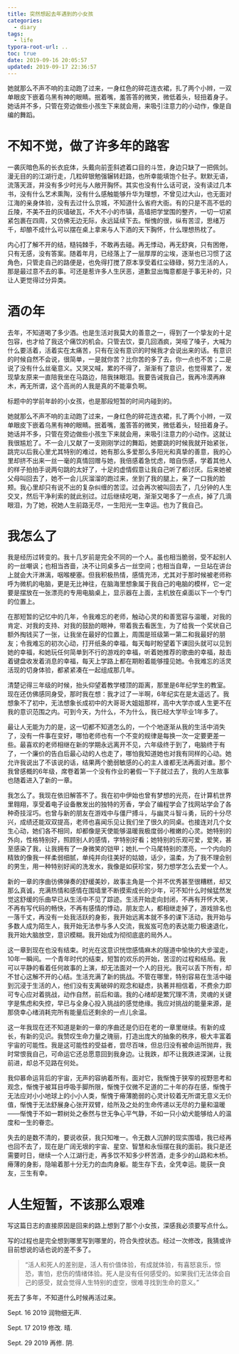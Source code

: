 ```yaml
---
title: 突然想起去年遇到的小女孩
categories:
  - diary
tags:
  - life
typora-root-url: ..
toc: true
date: 2019-09-16 20:05:57
updated: 2019-09-17 22:36:57
---
```


她就那么不声不响的主动跑了过来，一身红色的碎花连衣裙，扎了两个小辫，一双单眼皮下嵌着乌黑有神的眼睛。抿着嘴，羞答答的微笑，微低着头，轻扭着身子。她话并不多，只管在旁边做些小孩生下来就会用，来吸引注意力的小动作，像是自编的舞蹈。

<!--more-->



# 不知不觉，做了许多年的路客

一袭灰暗色系的长衣庇体，头戴向前歪斜遮着口目的斗笠，身边只缺了一把佩剑。漫无目的的江湖行走，几粒碎银勉强辗转赶路，也所幸能填饱个肚子。默默无语，流落天涯，并没有多少时光与人敞开胸怀。其实也没有什么话可说，没有读过几本书，没有什么艺术熏陶，没有什么感触能够升华为理想，不曾见过大山，也无面对江海的亲身体验，没有去过什么京城，不知道什么省府大衙。有的只是不高不低的丘陵，不美不丑的灰墙破瓦，不大不小的市镇，高墙把学堂围的整齐，一切一切紧紧包裹在四周，又仿佛无边无际，永远延续下去。惭愧的很，纵有苦涩，思绪万千，却酿不成什么可以摆在桌上拿来与人下酒的天下胸怀，什么理想热枕了。

内心打了解不开的结，糙钝棘手，不敢再去碰。再无悸动，再无舒爽，只有困倦，只有无感，没有答案。随着年月，已经落上了一层厚厚的尘埃，逐渐也已习惯了这角色，只管走自己的路便是，也免得打搅了原本享受着红尘碌碌，努力生活的人，那是最过意不去的事。可还是惹许多人生厌恶，道歉显出悔意都是于事无补的，只让人更觉得过分异类。

# 酒の年

去年，不知道喝了多少酒。也是生活对我莫大的善意之一，得到了一个挚友的十足包容，也才给了我这个痛饮的机会。只管去饮，耍几回酒疯，哭哑了嗓子，大喊为什么要活着，活着实在太痛苦，只有在没有意识的时候我才会说出来的话。有意识的时候自然不会说，很简单，一是就你苦？比你苦的多了去，你一点也不苦；二是说了没有什么丝毫意义。又哭又喊，累的不得了，渐渐有了意识，也觉得累了，发现挚友原来一直陪我坐在马路边，陪我抹眼泪。我要告诫我自己，我再冷漠再麻木，再无所谓，这个高尚的人我是真的不能辜负啊。

标题中的学前年龄的小女孩，也是那段短暂的时间内碰到的。

她就那么不声不响的主动跑了过来，一身红色的碎花连衣裙，扎了两个小辫，一双单眼皮下嵌着乌黑有神的眼睛。抿着嘴，羞答答的微笑，微低着头，轻扭着身子。她话并不多，只管在旁边做些小孩生下来就会用，来吸引注意力的小动作。这就让我很尴尬了。不一会儿又献了一支刚刚学过的舞蹈，她要跳的时候我就开始紧张，跳完以后我心里尤其特别的难过，她有那么多爱那么多阳光和真挚的善意，我的心里却挤不出来一丝一毫的真情回赠与她，我倍感着急忧虑，暗自伤感，学着其他人的样子拍拍手说两句跳的太好了，十足的虚情假意让我自己听了都讨厌。后来她被父母叫回去了，她不一会儿灰溜溜的跑过来，坐到了我的腿上，亲了一口我的脸颊。我心里却只有说不出的复杂纠缠的苦涩。过会再次被叫回去了，几分钟的人生交叉，然后干净利索的就此别过。过后继续吃喝，渐渐又喝多了一点点，掉了几滴眼泪，为了她，祝她人生前路无尽，一生阳光一生幸运。也为了我自己。

# 我怎么了

我是经历过转变的。我十几岁前是完全不同的一个人。虽也相当脆弱，受不起别人的一丝嘲讽；也相当吝啬，决不让同桌多占一丝空间；也相当自卑，一旦站在讲台上就会大汗淋漓，咽喉梗塞。但我积极热情，感情充沛，尤其对于那时候被老师称呼为微机的电脑，更是无比神往，在脑海里想象属于我自己的电脑的模样，它一定要是摆放在一张漂亮的专用电脑桌上，显示器在上面，主机放在桌面以下一个专门的位置上。

在那短暂的记忆中的几年，令我难忘的老师，触动心灵的和善宽容与温暖，对我的肯定、对我的支持、对我的鼓励的眼神，带着我去看医生，为了给我一个奖状自己额外掏钱买了一张，让我坐在最好的位置上，周围是班级第一第二和我最好的朋友；令我难忘的初次心动，打开纸条的幸福，每天每时盼望着下课回头就可以见到她的幸福，和她玩任何简单到不行的游戏的幸福，听着她推荐的歌曲的幸福，敲击着键盘收发着消息的幸福，每天上学路上都在期盼着能够撞见她。令我难忘的活灵活现的切身体验，都紧紧凑在一起组成那几年。

清楚记得三年级的时候，抬头仰望着教学楼顶的距离，那里是6年纪学生的教室。现在还仿佛感同身受，那时我在想：我才过了一半啊，6年纪实在是太遥远了。我想象不了初中，无法想象长成初中的大哥哥大姐姐那样，高中大学亦或人生更不在我的意识范围之内。可到今天，为什么，不为什么，我已经大学毕业1年多了。

最让人无能为力的是，这一切都不知道怎么的，一个个地逐渐从我的生活中消失了，没有一件事在变好，哪怕老师也有一个不变的规律是每换一次一定要更差一些。最喜欢的老师相继在新的学期永远离开不见，六年级终于到了，电脑终于有了，一个廉价的告白后最心动的人也走了，哪怕我知道她也对我有同样的心动。她允许我说出了不该说的话，结果两个脆弱敏感的心的主人谁都无法再面对谁。那个我曾感概的6年级，席卷着第一个没有作业的暑假一下子就过去了，我的人生故事也随着进入了新的一章。

我怎么了。我现在依旧解答不了。我在初中伊始也曾有梦想的光亮，在计算机世界里翱翔，享受着电子设备散发出的独特的芳香，学会了编程学会了找网站学会了各种奇技淫巧。也曾与新的朋友在游戏中与僵尸搏斗，与幽灵斗智斗勇，玩的十分尽兴，成绩还能双双提高，老师也喜闻乐见让我们坐了很久的同桌。也接连对几个女生心动，她们各不相同，却都像是天使能够温暖我极度弱小稚嫩的心灵。她特别的外向，性格特别好，照顾别人的感情，字特别好看；她特别的乐观可爱，爱笑，甚至感染了我，让我拥有了一身微笑的铠甲；她扎一个马尾特别的漂亮，一个内向的精致的像我一样柔弱细腻，单纯并向往美好的姑娘，话少，温柔，为了我不理会别的男生，用一种特别好闻的洗发水，我像是如获珍宝，努力想学怎么去爱一个人。

新的一章的序曲彷佛弹奏的舒缓美妙，故事主角是一个并不优秀甚至很糟糕，却又那么真诚，充满热情和感情在围墙里不断摸索成长的少年，可不知什么时候猛然发觉这舒缓的乐曲早已从生活中不见了踪迹。生活开始走向封闭，不再有开怀大笑，不再有写代码的畅快，不再有感情的悸动，朋友恋人，都相继走掉了，游戏排名也一落千丈，再没有一处我活跃的身影，我开始远离本就不多的课下活动，我开始与多数人成为陌生人，我开始无法参与多人交流，我岌岌可危的表达能力极速退化，我开始大脑放空，意识模糊。我开始成为彻彻底底的局外人。

这一章到现在也没有结束。时光在这意识恍惚感情麻木的隧道中愉快的大步溜走，10年一瞬间。一个青年时代的结束，短暂的欢乐的开始，苦涩的过程和结局。我可以平静的看着任何故事的上演，却无法面对一个人的目光。我可以丢下所有，却不甘心这解不开的心结。生活充满了新的挑战。不管在哪里，特别容易在生活中碰到沉浸于生活的人，他们没有支离破碎的观念和疑虑，执著并相信着，不费余力即可专心应对着挑战，动作自然，前后和谐。我的心绪却是繁冗理不清，灵魂的关键字是焦虑和失控，早已与全身心投入挑战的感觉绝缘。我应对挑战的能量来源，是那侥幸心绪消耗完所有能量后还剩余的一点儿余温。

这一年我现在还不知道是新的一章的序曲还是仍旧在老的一章里继续。有新的成长，有新的见识。我赞叹生命力量之瑰丽，打造出庞大的抽象的秩序，极大丰富着宇宙的可能性。我是这可能性的受益者，尝尽百味，但总归没有被命运所抛弃，我时常恨我自己，可命运它还总愿意回到我身边。让我跌，却不让我跌进深渊，让我前进，却总不见路在何处。

我仰慕命运背后的宇宙，无声的容纳着所有。面对它，我惭愧于狭窄的视野思考和观念，惭愧于被耳目呼吸手脚所限，惭愧于仅微不足道的二十年的存在感，惭愧于无法应对小小地球上的小小人类，惭愧于瘠薄脆弱的心灵计较着无所谓无意义无价值，惭愧于无法舒展身心张开双臂，给所及之处的生命传递以无尽的力量和温暖——惭愧于不如一颗树处之泰然与世无争心平气静，不如一只小幼犬能够给人的温度和一生的眷恋。

失去的是数不清的，要说收获，我只知唯一。令无数人沉醉的现实围墙，我已经再也回不去了，现在是广阔无垠的宇宙、星空、智慧和永恒摆在我的面前。我只是还需要时日，继续一个人江湖行走，再多饮不知多少杯苦酒，走多少的山路和木桥。瘠薄的身影，隐喻着那十分无力的血肉身躯。能生存下去，全凭幸运。能获一良友，三生有幸。

# 人生短暂，不该那么艰难

写这篇日志的直接原因是回来的路上想到了那个小女孩，深感我必须要写点什么。

写的过程也是完全想到哪里写到哪里的，符合失控状态。经过一次修改，我猜或许目前想说的话也说的差不多了。

> “活人和死人的差别是，活人有价值体验，有成就体验，有喜怒哀乐，惊恐，害怕，悲伤的情绪体验。死人是没有任何感受的。如果我们无法体会自己的感受，就会觉得人生特别的虚空，很难寻找到生命的意义。”

死去了多年，不知道什么时候再活过来。



Sept. 16  2019  润物细无声.

Sept. 17  2019  修改. 晴.

Sept. 29  2019  再修. 阴.